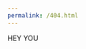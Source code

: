 ```yaml
---
permalink: /404.html
---
```

<!DOCTYPE HTML>
<html>
  <head>
    <title>HEY YOU</title>
  </head>
  <body>
    HEY YOU
  </body>
</html>
